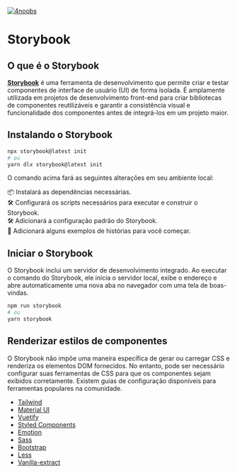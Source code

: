 [![4noobs](../../assets/global/header-4noobs.svg)](https://github.com/he4rt/4noobs)

# Storybook

## O que é o Storybook

[**Storybook**](https://storybook.js.org/) é uma ferramenta de desenvolvimento que permite criar e testar componentes de interface de usuário (UI) de forma isolada. É amplamente utilizada em projetos de desenvolvimento front-end para criar bibliotecas de componentes reutilizáveis e garantir a consistência visual e funcionalidade dos componentes antes de integrá-los em um projeto maior.

## Instalando o Storybook

```bash
npx storybook@latest init
# ou
yarn dlx storybook@latest init
```

O comando acima fará as seguintes alterações em seu ambiente local:

📦 Instalará as dependências necessárias.<br>
🛠 Configurará os scripts necessários para executar e construir o Storybook.<br>
🛠 Adicionará a configuração padrão do Storybook.<br>
📝 Adicionará alguns exemplos de histórias para você começar.

## Iniciar o Storybook

O Storybook inclui um servidor de desenvolvimento integrado. Ao executar o comando do Storybook, ele inicia o servidor local, exibe o endereço e abre automaticamente uma nova aba no navegador com uma tela de boas-vindas.

```bash
npm run storybook
# ou
yarn storybook
```

## Renderizar estilos de componentes

O Storybook não impõe uma maneira específica de gerar ou carregar CSS e renderiza os elementos DOM fornecidos. No entanto, pode ser necessário configurar suas ferramentas de CSS para que os componentes sejam exibidos corretamente. Existem guias de configuração disponíveis para ferramentas populares na comunidade.

- [Tailwind](https://storybook.js.org/recipes/tailwindcss/)
- [Material UI](https://storybook.js.org/recipes/@mui/material/)
- [Vuetify](https://storybook.js.org/recipes/vuetify/)
- [Styled Components](https://storybook.js.org/recipes/styled-components/)
- [Emotion](https://storybook.js.org/recipes/@emotion/styled/)
- [Sass](https://storybook.js.org/recipes/sass/)
- [Bootstrap](https://storybook.js.org/recipes/bootstrap/)
- [Less](https://storybook.js.org/recipes/less/)
- [Vanilla-extract](https://storybook.js.org/recipes/@vanilla-extract/css/)
